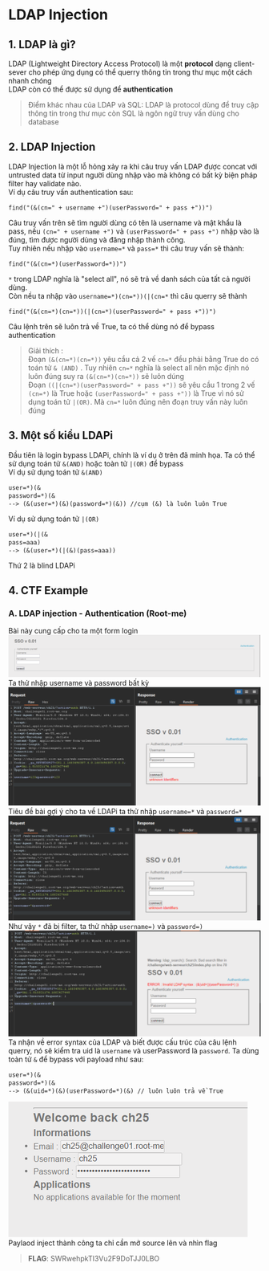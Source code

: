 # LDAP Injection

## 1. LDAP là gì?
LDAP (Lightweight Directory Access Protocol) là một **protocol** dạng client-sever cho phép ứng dụng có thể querry thông tin trong thư mục một cách nhanh chóng\
LDAP còn có thể được sử dụng để **authentication**
>Điểm khác nhau của LDAP và SQL: LDAP là protocol dùng để truy cập thông tin trong thư mục còn SQL là ngôn ngữ truy vấn dùng cho database

## 2. LDAP Injection
LDAP Injection là một lỗ hỏng xảy ra khi câu truy vấn LDAP được concat với untrusted data từ input người dùng nhập vào mà không có bất kỳ biện pháp filter hay validate nào.\
Ví dụ câu truy vấn authentication sau: 
```LDAP
find("(&(cn=" + username +")(userPassword=" + pass +"))")
```
Câu truy vấn trên sẽ tìm người dùng có tên là username và mật khẩu là pass, nếu ``(cn=" + username +")`` và ``(userPassword=" + pass +")`` nhập vào là đúng, tìm được người dùng và đăng nhập thành công.\
Tuy nhiên nếu nhập vào ``username=*`` và ``pass=*`` thì câu truy vấn sẽ thành:
```
find("(&(cn=*)(userPassword=*))")
```
``*`` trong LDAP nghĩa là "select all", nó sẽ trả về danh sách của tất cả người dùng.\
Còn nều ta nhập vào ``username=*)(cn=*))(|(cn=*`` thì câu querry sẽ thành
```
find("(&(cn=*)(cn=*))(|(cn=*)(userPassword=" + pass +"))")
```
Câu lệnh trên sẽ luôn trả về True, ta có thể dùng nó để bypass authentication
> Giải thích : \
Đoạn ``(&(cn=*)(cn=*))`` yêu cầu 
cả 2 vế ``cn=*`` đều phải bằng True do có toán tử ``& (AND)`` . Tuy nhiên ``cn=*`` nghĩa là select all nên mặc định nó luôn đúng suy ra ``(&(cn=*)(cn=*))`` sẽ luôn dúng\
Đoạn ``((|(cn=*)(userPassword=" + pass +"))`` sẽ yêu cầu 1 trong  2 vế ``(cn=*)`` là True hoặc ``(userPassword=" + pass +"))`` là True vì nó sử dụng toán tử ``|(OR)``. Mà ``cn=*``  luôn đúng nên đoạn truy vấn này luôn đúng

## 3. Một số kiểu LDAPi
Đầu tiên là login bypass LDAPi, chính là ví dụ ở trên đã minh họa. Ta có thể sử dụng toán tử ``&(AND)`` hoặc toàn tử ``|(OR)`` để bypass\
Ví dụ sử dụng toán tử ``&(AND)``
```
user=*)(&
password=*)(&
--> (&(user=*)(&)(password=*)(&)) //cụm (&) là luôn luôn True
```
Ví dụ sử dụng toán tử ``|(OR)``
```
user=*)(|(&
pass=aaa)
--> (&(user=*)(|(&)(pass=aaa))
```
Thứ 2 là blind LDAPi

## 4. CTF Example
### A. LDAP injection - Authentication (Root-me) 

Bài này cung cấp cho ta một form login
![img of chall](./img/chall.png)
Ta thử nhập username và password bất kỳ
![burp1](./img/burp1.png)
Tiêu đề bài gợi ý cho ta về LDAPi ta thử nhập ``username=*`` và ``password=*``
![burp2](./img/bur2.png)
Như vậy ``*`` đã bị filter, ta thử nhập ``username=)`` và ``password=)``
![burp3](./img/burp3.png)
Ta nhận về error syntax của LDAP và biết được cấu trúc của câu lệnh querry, nó sẽ kiểm tra uid là ``username`` và userPassword là ``password``. Ta dùng toàn tử ``&`` để bypass với payload như sau:
```
user=*)(&
password=*)(&
--> (&(uid=*)(&)(userPassword=*)(&) // luôn luôn trả về True
``` 
![chall2](./img/chall2.png)
Paylaod inject thành công ta chỉ cần mở source lên và nhìn flag
> **FLAG**: SWRwehpkTI3Vu2F9DoTJJ0LBO
